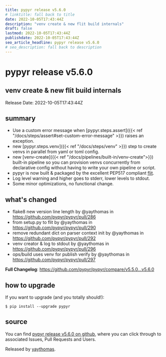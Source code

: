 ```yaml
---
title: pypyr release v5.6.0
# linktitle: fall back to title
date: 2022-10-05T17:43:44Z
description: "venv create & new flit build internals"
draft: false
lastmod: 2022-10-05T17:43:44Z
publishdate: 2022-10-05T17:43:44Z
seo_article_headline: pypyr release v5.6.0
# seo_description: fall back to description
---
```

# pypyr release v5.6.0
## venv create & new flit build internals
Release Date: 2022-10-05T17:43:44Z

## summary
- Use a custom error message when [pypyr.steps.assert]({{< ref "/docs/steps/assert#set-custom-error-message" >}})
  raises an exception.
- new [pypyr.steps.venv]({{< ref "/docs/steps/venv" >}}) step to create venvs
  in parallel from yaml or toml config.
- new [venv-create]({{< ref "/docs/pipelines/built-in/venv-create">}}) built-in
  pipeline so you can provision venvs concurrently from declarative config
  without having to write your own pipeline or script.
- pypyr is now built & packaged by the excellent PEP517 compliant [flit](https://flit.pypa.io/en/stable/).
- Log level warning and higher goes to stderr, lower levels to stdout.
- Some minor optimizations, no functional change. 

## what's changed
* flake8 new version line length by @yaythomas in https://github.com/pypyr/pypyr/pull/286
* from setup.py to flit by @yaythomas in https://github.com/pypyr/pypyr/pull/290
* remove redundant dict on parser context init by @yaythomas in https://github.com/pypyr/pypyr/pull/292
* venv creator & log to stdout by @yaythomas in https://github.com/pypyr/pypyr/pull/296
* ops/build uses venv for publish verify by @yaythomas in https://github.com/pypyr/pypyr/pull/297


**Full Changelog**: https://github.com/pypyr/pypyr/compare/v5.5.0...v5.6.0

## how to upgrade
If you want to upgrade (and you totally should!): 

```text
$ pip install --upgrade pypyr
```

## source
You can find [pypyr release v5.6.0 on github](https://github.com/pypyr/pypyr/releases/tag/v5.6.0), where you can 
click through to associated Issues, Pull Requests and Users.

Released by [yaythomas](https://github.com/yaythomas).

